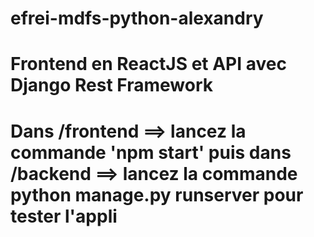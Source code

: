 # efrei-mdfs-python-alexandry

# Frontend en ReactJS et API avec Django Rest Framework
# Dans /frontend ==> lancez la commande 'npm start' puis dans /backend ==> lancez la commande python manage.py runserver pour tester l'appli
